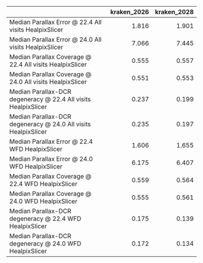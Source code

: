 |                                                                |   kraken_2026 |   kraken_2028 |
|:---------------------------------------------------------------|--------------:|--------------:|
| Median Parallax Error @ 22.4 All visits HealpixSlicer          |         1.816 |         1.901 |
| Median Parallax Error @ 24.0 All visits HealpixSlicer          |         7.066 |         7.445 |
| Median Parallax Coverage @ 22.4 All visits HealpixSlicer       |         0.555 |         0.557 |
| Median Parallax Coverage @ 24.0 All visits HealpixSlicer       |         0.551 |         0.553 |
| Median Parallax-DCR degeneracy @ 22.4 All visits HealpixSlicer |         0.237 |         0.199 |
| Median Parallax-DCR degeneracy @ 24.0 All visits HealpixSlicer |         0.235 |         0.197 |
| Median Parallax Error @ 22.4 WFD HealpixSlicer                 |         1.606 |         1.655 |
| Median Parallax Error @ 24.0 WFD HealpixSlicer                 |         6.175 |         6.407 |
| Median Parallax Coverage @ 22.4 WFD HealpixSlicer              |         0.559 |         0.564 |
| Median Parallax Coverage @ 24.0 WFD HealpixSlicer              |         0.555 |         0.561 |
| Median Parallax-DCR degeneracy @ 22.4 WFD HealpixSlicer        |         0.175 |         0.139 |
| Median Parallax-DCR degeneracy @ 24.0 WFD HealpixSlicer        |         0.172 |         0.134 |
